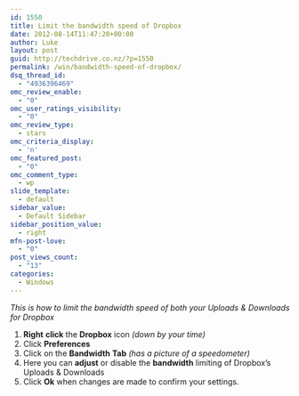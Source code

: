 ```yaml
---
id: 1550
title: Limit the bandwidth speed of Dropbox
date: 2012-08-14T11:47:20+00:00
author: Luke
layout: post
guid: http://techdrive.co.nz/?p=1550
permalink: /win/bandwidth-speed-of-dropbox/
dsq_thread_id:
  - "4936396469"
omc_review_enable:
  - "0"
omc_user_ratings_visibility:
  - "0"
omc_review_type:
  - stars
omc_criteria_display:
  - 'n'
omc_featured_post:
  - "0"
omc_comment_type:
  - wp
slide_template:
  - default
sidebar_value:
  - Default Sidebar
sidebar_position_value:
  - right
mfn-post-love:
  - "0"
post_views_count:
  - "13"
categories:
  - Windows
---
```

_This is how to limit the bandwidth speed of both your Uploads & Downloads for Dropbox_

<ol start="1">
  <li>
    <strong>Right</strong> <strong>click</strong> the <strong>Dropbox</strong> icon <em>(down by your time)</em>
  </li>
  <li>
    Click <strong>Preferences</strong>
  </li>
  <li>
    Click on the <strong>Bandwidth</strong> <strong>Tab</strong> <em>(has a picture of a speedometer)</em>
  </li>
  <li>
    Here you can <strong>adjust</strong> or disable the <strong>bandwidth</strong> limiting of Dropbox’s Uploads & Downloads
  </li>
  <li>
    Click <strong>Ok</strong> when changes are made to confirm your settings.
  </li>
</ol>